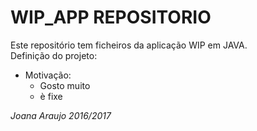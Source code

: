 # WIP_APP REPOSITORIO

Este repositório tem ficheiros da aplicação WIP em JAVA.   
Definição do projeto:
* Motivação:
  * Gosto muito
  * è fixe

*Joana Araujo 2016/2017*
